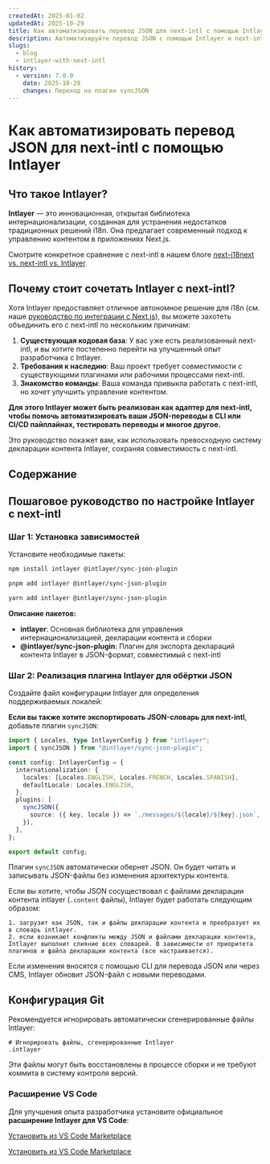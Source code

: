 ```yaml
---
createdAt: 2025-01-02
updatedAt: 2025-10-29
title: Как автоматизировать перевод JSON для next-intl с помощью Intlayer
description: Автоматизируйте перевод JSON с помощью Intlayer и next-intl для улучшенной интернационализации в приложениях Next.js.
slugs:
  - blog
  - intlayer-with-next-intl
history:
  - version: 7.0.0
    date: 2025-10-29
    changes: Переход на плагин syncJSON
---
```


# Как автоматизировать перевод JSON для next-intl с помощью Intlayer

## Что такое Intlayer?

**Intlayer** — это инновационная, открытая библиотека интернационализации, созданная для устранения недостатков традиционных решений i18n. Она предлагает современный подход к управлению контентом в приложениях Next.js.

Смотрите конкретное сравнение с next-intl в нашем блоге [next-i18next vs. next-intl vs. Intlayer](https://github.com/aymericzip/intlayer/blob/main/docs/blog/ru/next-i18next_vs_next-intl_vs_intlayer.md).

## Почему стоит сочетать Intlayer с next-intl?

Хотя Intlayer предоставляет отличное автономное решение для i18n (см. наше [руководство по интеграции с Next.js](https://github.com/aymericzip/intlayer/blob/main/docs/docs/ru/intlayer_with_nextjs_16.md)), вы можете захотеть объединить его с next-intl по нескольким причинам:

1. **Существующая кодовая база**: У вас уже есть реализованный next-intl, и вы хотите постепенно перейти на улучшенный опыт разработчика с Intlayer.
2. **Требования к наследию**: Ваш проект требует совместимости с существующими плагинами или рабочими процессами next-intl.
3. **Знакомство команды**: Ваша команда привыкла работать с next-intl, но хочет улучшить управление контентом.

**Для этого Intlayer может быть реализован как адаптер для next-intl, чтобы помочь автоматизировать ваши JSON-переводы в CLI или CI/CD пайплайнах, тестировать переводы и многое другое.**

Это руководство покажет вам, как использовать превосходную систему декларации контента Intlayer, сохраняя совместимость с next-intl.

## Содержание

<TOC/>

## Пошаговое руководство по настройке Intlayer с next-intl

### Шаг 1: Установка зависимостей

Установите необходимые пакеты:

```bash packageManager="npm"
npm install intlayer @intlayer/sync-json-plugin
```

```bash packageManager="pnpm"
pnpm add intlayer @intlayer/sync-json-plugin
```

```bash packageManager="yarn"
yarn add intlayer @intlayer/sync-json-plugin
```

**Описание пакетов:**

- **intlayer**: Основная библиотека для управления интернационализацией, декларации контента и сборки
- **@intlayer/sync-json-plugin**: Плагин для экспорта деклараций контента Intlayer в JSON-формат, совместимый с next-intl

### Шаг 2: Реализация плагина Intlayer для обёртки JSON

Создайте файл конфигурации Intlayer для определения поддерживаемых локалей:

**Если вы также хотите экспортировать JSON-словарь для next-intl**, добавьте плагин `syncJSON`:

```typescript fileName="intlayer.config.ts"
import { Locales, type IntlayerConfig } from "intlayer";
import { syncJSON } from "@intlayer/sync-json-plugin";

const config: IntlayerConfig = {
  internationalization: {
    locales: [Locales.ENGLISH, Locales.FRENCH, Locales.SPANISH],
    defaultLocale: Locales.ENGLISH,
  },
  plugins: [
    syncJSON({
      source: ({ key, locale }) => `./messages/${locale}/${key}.json`,
    }),
  ],
};

export default config;
```

Плагин `syncJSON` автоматически обернет JSON. Он будет читать и записывать JSON-файлы без изменения архитектуры контента.

Если вы хотите, чтобы JSON сосуществовал с файлами декларации контента intlayer (`.content` файлы), Intlayer будет работать следующим образом:

    1. загрузит как JSON, так и файлы декларации контента и преобразует их в словарь intlayer.
    2. если возникают конфликты между JSON и файлами декларации контента, Intlayer выполнит слияние всех словарей. В зависимости от приоритета плагинов и файла декларации контента (все настраивается).

Если изменения вносятся с помощью CLI для перевода JSON или через CMS, Intlayer обновит JSON-файл с новыми переводами.

## Конфигурация Git

Рекомендуется игнорировать автоматически сгенерированные файлы Intlayer:

```plaintext fileName=".gitignore"
# Игнорировать файлы, сгенерированные Intlayer
.intlayer
```

Эти файлы могут быть восстановлены в процессе сборки и не требуют коммита в систему контроля версий.

### Расширение VS Code

Для улучшения опыта разработчика установите официальное **расширение Intlayer для VS Code**:

[Установить из VS Code Marketplace](https://marketplace.visualstudio.com/items?itemName=intlayer.intlayer-vs-code-extension)

[Установить из VS Code Marketplace](https://marketplace.visualstudio.com/items?itemName=intlayer.intlayer-vs-code-extension)
